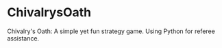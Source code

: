 # ChivalrysOath
Chivalry's Oath: A simple yet fun strategy game. Using Python for referee assistance. 
